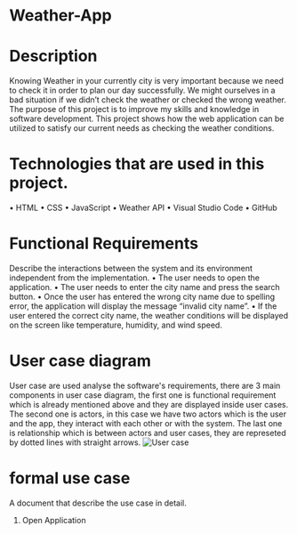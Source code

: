 # Weather-App

# Description
Knowing Weather in your currently city is very important because we need to check it in order to plan our day successfully. We might ourselves in a bad situation if we didn’t check the weather or checked the wrong weather.  The purpose of this project is to improve my skills and knowledge in software development. This project shows how the web application can be utilized to satisfy our current needs as checking the weather conditions. 

# Technologies that are used in this project. 
•	HTML
•	CSS
•	JavaScript
•	Weather API
•	Visual Studio Code 
•	GitHub


# Functional Requirements
Describe the interactions between the system and its environment independent from the implementation.
•	The user needs to open the application. 
•	The user needs to enter the city name and press the search button. 
•	Once the user has entered the wrong city name due to spelling error, the application will display the message “invalid city name”. 
•	If the user entered the correct city name, the weather conditions will be displayed on the screen like temperature, humidity, and wind speed. 

# User case diagram 
User case are used analyse the software's requirements, there are 3 main components in user case diagram, the first one is functional requirement which is already mentioned above and they are displayed inside user cases. The second one is actors, in this case we have two actors which is the user and the app, they interact with each other or with the system. The last one is relationship which is between actors and user cases, they are represeted by dotted lines with straight arrows. 
![User case](https://github.com/LwandoMadebe/Weather-App/assets/147529941/26004a59-2e5d-4fe5-b647-d8a4a754c064)

# formal use case
A document that describe the use case in detail. 
1. Open Application
   
